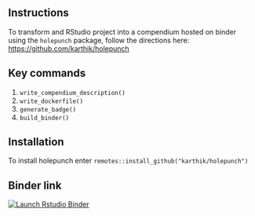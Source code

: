 ## Instructions

To transform and RStudio project into a compendium hosted on binder using the `holepunch` package, follow the directions here: https://github.com/karthik/holepunch

## Key commands
1. `write_compendium_description()`
2. `write_dockerfile()`
3. `generate_badge()`
4. `build_binder()`

## Installation
To install holepunch enter `remotes::install_github("karthik/holepunch")`

## Binder link
<!-- badges: start -->
[![Launch Rstudio Binder](http://mybinder.org/badge_logo.svg)](https://mybinder.org/v2/gh/MarkHanly/demoMybinder/main?urlpath=rstudio)
<!-- badges: end -->
